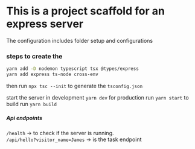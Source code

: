# This is a project scaffold for an express server 
The configuration includes folder setup and configurations


### steps to create the

```bash
yarn add -D nodemon typescript tsx @types/express
yarn add express ts-node cross-env
```

then run `npx tsc --init` to generate the `tsconfig.json`

start the server in development `yarn dev` for production run `yarn start` to build run `yarn build`

##### Api endpoints 
`/health` -> to check if the server is running. <br />
`/api/hello?visitor_name=James` -> is the task endpoint
